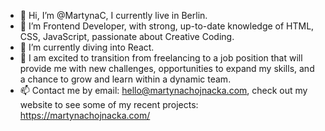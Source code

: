- 👋 Hi, I’m @MartynaC, I currently live in Berlin.
- 👀 I’m Frontend Developer, with strong, up-to-date knowledge of HTML, CSS, JavaScript, passionate about Creative Coding. 
- 🌱 I’m currently diving into React.
- 💞️ I am excited to transition from freelancing to a job position that will provide me with new challenges, opportunities to expand my skills, and a chance to grow and learn within a dynamic team.
- 📫 Contact me by email: hello@martynachojnacka.com, check out my website to see some of my recent projects:
https://martynachojnacka.com/

<!---
MartynaC/MartynaC is a ✨ special ✨ repository because its `README.md` (this file) appears on your GitHub profile.
You can click the Preview link to take a look at your changes.
--->
